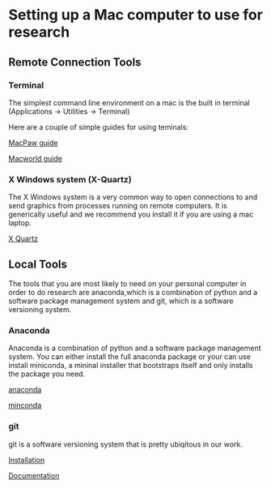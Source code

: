 # Setting up a Mac computer to use for research

## Remote Connection Tools

### Terminal

The simplest command line environment on a mac is the built in terminal (Applications -> Utilities -> Terminal)

Here are a couple of simple guides for using teminals:

[MacPaw guide](https://macpaw.com/how-to/use-terminal-on-mac)

[Macworld guide](https://www.macworld.co.uk/how-to/mac-software/how-use-terminal-on-mac-3608274)

### X Windows system (X-Quartz)

The X Windows system is a very common way to open connections to and send graphics from processes running on remote computers.   It is generically useful and
we recommend you install it if you are using a mac laptop.

[X Quartz](https://www.xquartz.org)

## Local Tools

The tools that you are most likely to need on your personal computer in order to do research are anaconda,which is a combination of python and a software package management system and git, which is a software versioning system.

### Anaconda

Anaconda is a combination of python and a software package management system.   You can either install the full anaconda package or your can use install miniconda, a mininal installer that bootstraps itself and only installs the package you need.

[anaconda](https://docs.anaconda.com/anaconda/install/mac-os/)

[minconda](https://docs.conda.io/en/latest/miniconda.html)


### git

git is a software versioning system that is pretty ubiqitous in our work. 

[Installation](https://phoenixnap.com/kb/install-git-on-mac)

[Documentation](https://xkcd.com/1597)
